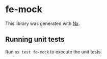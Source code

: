 # fe-mock

This library was generated with [Nx](https://nx.dev).

## Running unit tests

Run `nx test fe-mock` to execute the unit tests.
